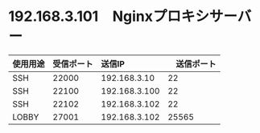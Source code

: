 # 192.168.3.101　Nginxプロキシサーバー

| 使用用途  | 受信ポート | 送信IP          | 　送信ポート |
|:------|:------|:--------------|:-------|
| SSH   | 22000 | 192.168.3.10  | 22     |
| SSH   | 22100 | 192.168.3.100 | 22     |
| SSH   | 22102 | 192.168.3.102 | 22     |
| LOBBY | 27001 | 192.168.3.102 | 25565  |

